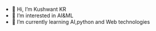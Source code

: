 - 👋 Hi, I’m Kushwant KR
- 👀 I’m interested in AI&ML
- 🌱 I’m currently learning AI,python and Web technologies


<!---
kushwantkr/kushwantkr is a ✨ special ✨ repository because its `README.md` (this file) appears on your GitHub profile.
You can click the Preview link to take a look at your changes.
--->
